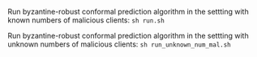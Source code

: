 Run byzantine-robust conformal prediction algorithm in the settting with known numbers of malicious clients: ``sh run.sh``

Run byzantine-robust conformal prediction algorithm in the settting with unknown numbers of malicious clients: ``sh run_unknown_num_mal.sh``

